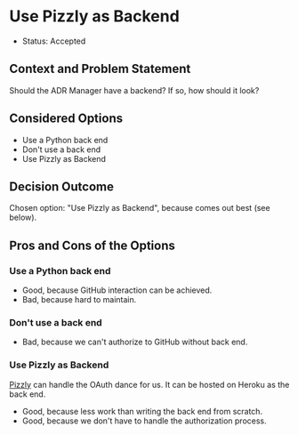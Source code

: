 # Use Pizzly as Backend

* Status: Accepted

## Context and Problem Statement

Should the ADR Manager have a backend? If so, how should it look?

## Considered Options

* Use a Python back end
* Don't use a back end
* Use Pizzly as Backend

## Decision Outcome

Chosen option: "Use Pizzly as Backend", because comes out best (see below).

## Pros and Cons of the Options

### Use a Python back end

* Good, because GitHub interaction can be achieved.
* Bad, because hard to maintain.

### Don't use a back end

* Bad, because we can't authorize to GitHub without back end.

### Use Pizzly as Backend

[Pizzly](https://github.com/Bearer/Pizzly/) can handle the OAuth dance for us. It can be hosted on Heroku as the back end.

* Good, because less work than writing the back end from scratch.
* Good, because we don't have to handle the authorization process.
